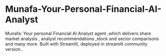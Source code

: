 # Munafa-Your-Personal-Financial-AI-Analyst
Munafa: Your personal Financial AI Analyst agent ,which delivers share market analysis , analyst recommendations ,stock and sector comparisons and many more. Built with Streamlit, deployed in streamlit community version.. 
